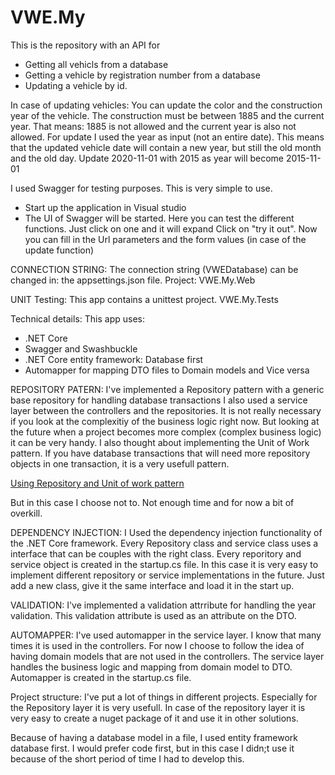 # VWE.My

This is the repository with an API for

- Getting all vehicls from a database
- Getting a vehicle by registration number from a database
- Updating a vehicle by id. 

In case of updating vehicles:
  You can update the color and the construction year of the vehicle.
  The construction must be between 1885 and the current year.
  That means: 1885 is not allowed and the current year is also not allowed.
  For update I used the year as input (not an entire date). This means that the updated vehicle date will contain a new year, but still the old month and the old day.
      Update 2020-11-01 with 2015 as year will become 2015-11-01
      
  
  I used Swagger for testing purposes. This is very simple to use.
  - Start up the application in Visual studio
  - The UI of Swagger will be started. Here you can test the different functions.
    Just click on one and it will expand
    Click on "try it out". Now you can fill in the Url parameters and the form values (in case of the update function)
    
  CONNECTION STRING:
  The connection string (VWEDatabase) can be changed in: 
  the appsettings.json file.
  Project: VWE.My.Web
  
  UNIT Testing:
  This app contains a unittest project.
  VWE.My.Tests
  
  Technical details:
  This app uses:
  - .NET Core
  - Swagger and Swashbuckle
  - .NET Core entity framework: Database first
  - Automapper for mapping DTO files to Domain models and Vice versa
  
  REPOSITORY PATERN:
  I've implemented a Repository pattern with a generic base repository for handling database transactions
  I also used a service layer between the controllers and the repositories. It is not really necessary if you look at the complexitiy of the business logic right now.
  But looking at the future when a project becomes more complex (complex business logic) it can be very handy.
  I also thought about implementing the Unit of Work pattern. If you have database transactions that will need more repository objects in one transaction, it is a very usefull pattern.
  
  <a href="https://docs.microsoft.com/en-us/aspnet/mvc/overview/older-versions/getting-started-with-ef-5-using-mvc-4/implementing-the-repository-and-unit-of-work-patterns-in-an-asp-net-mvc-application">Using Repository and Unit of work pattern</a>
  
  But in this case I choose not to. Not enough time and for now a bit of overkill.
  
  DEPENDENCY INJECTION:
  I Used the dependency injection functionality of the .NET Core framework. Every Repository class and service class uses a interface that can be couples with the right class.
  Every reporitory and service object is created in the startup.cs file.
  In this case it is very easy to implement different repository or service implementations in the future.
  Just add a new class, give it the same interface and load it in the start up.
  
  VALIDATION:
  I've implemented a validation attrribute for handling the year validation. This validation attribute is used as an attribute on the DTO.
  
  AUTOMAPPER:
  I've used automapper in the service layer.
  I know that many times it is used in the controllers.
  For now I choose to follow the idea of having domain models that are not used in the controllers. The service layer handles the business logic and mapping from domain model to DTO.
  Automapper is created in the startup.cs file.
  
  Project structure:
  I've put a lot of things in different projects.
  Especially for the Repository layer it is very usefull.
  In case of the repository layer it is very easy to create a nuget package of it and use it in other solutions.
  
  Because of having a database model in a file, I used entity framework database first.
  I would prefer code first, but in this case I didn;t use it because of the short period of time I had to develop this.
  
  
  
  
  

